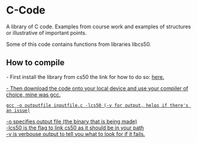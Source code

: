 # C-Code
A library of C code. Examples from course work and examples of structures or illustrative of important points.

<div>Some of this code contains functions from libraries libcs50.</div>

<h2>How to compile</h2>
<p>- First install the library from cs50 the link for how to do so: <a href="https://cs50.readthedocs.io/libraries/cs50/c/">here.</p>
<p>- Then download the code onto your local device and use your compiler of choice, mine was gcc.</p>
<code>gcc -o outputfile inputfile.c -lcs50 (-v for output, helps if there's an issue)</code>
<p> -o specifies output file (the binary that is being made) <br>-lcs50 is the flag to link cs50 as it should be in your path <br>-v is verbouse output to tell you what to look for if it fails. 

